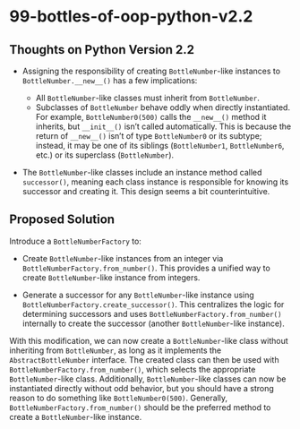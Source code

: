 # 99-bottles-of-oop-python-v2.2

## Thoughts on Python Version 2.2

* Assigning the responsibility of creating `BottleNumber`-like instances to `BottleNumber.__new__()` has a few implications:
	* All `BottleNumber`-like classes must inherit from `BottleNumber`.
	* Subclasses of `BottleNumber` behave oddly when directly instantiated. For example, `BottleNumber0(500)` calls the `__new__()` method it inherits, but `__init__()` isn’t called automatically. This is because the return of `__new__()` isn’t of type `BottleNumber0` or its subtype; instead, it may be one of its siblings (`BottleNumber1`, `BottleNumber6`, etc.) or its superclass (`BottleNumber`).

* The `BottleNumber`-like classes include an instance method called `successor()`, meaning each class instance is responsible for knowing its successor and creating it. This design seems a bit counterintuitive.

## Proposed Solution

Introduce a `BottleNumberFactory` to:
* Create `BottleNumber`-like instances from an integer via `BottleNumberFactory.from_number()`. This provides a unified way to create `BottleNumber`-like instance from integers.

* Generate a successor for any `BottleNumber`-like instance using `BottleNumberFactory.create_successor()`. This centralizes the logic for determining successors and uses `BottleNumberFactory.from_number()` internally to create the successor (another `BottleNumber`-like instance).

With this modification, we can now create a `BottleNumber`-like class without inheriting from `BottleNumber`, as long as it implements the `AbstractBottleNumber` interface. The created class can then be used with `BottleNumberFactory.from_number()`, which selects the appropriate `BottleNumber`-like class. Additionally, `BottleNumber`-like classes can now be instantiated directly without odd behavior, but you should have a strong reason to do something like `BottleNumber0(500)`. Generally, `BottleNumberFactory.from_number()` should be the preferred method to create a `BottleNumber`-like instance.